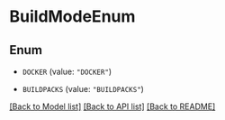 # BuildModeEnum

## Enum


* `DOCKER` (value: `"DOCKER"`)

* `BUILDPACKS` (value: `"BUILDPACKS"`)


[[Back to Model list]](../README.md#documentation-for-models) [[Back to API list]](../README.md#documentation-for-api-endpoints) [[Back to README]](../README.md)


